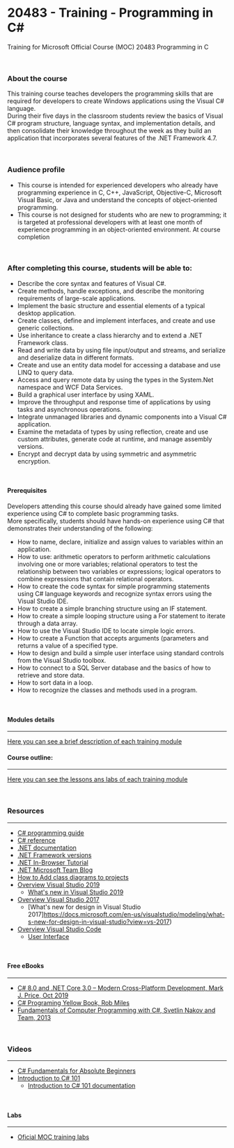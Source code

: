 # 20483 - Training - Programming in C#
Training for Microsoft Official Course (MOC) 20483 Programming in C

<br>

### About the course
This training course teaches developers the programming skills that are required for developers to create Windows applications using the Visual C# language.  
During their five days in the classroom students review the basics of Visual C# program structure, language syntax, and implementation details, and then consolidate their knowledge throughout the week as they build an application that incorporates several features of the .NET Framework 4.7.

<br>

### Audience profile
 * This course is intended for experienced developers who already have programming experience in C, C++, JavaScript, Objective-C, Microsoft Visual Basic, or Java and understand the concepts of object-oriented programming.
* This course is not designed for students who are new to programming; it is targeted at professional developers with at least one month of experience programming in an object-oriented environment.
At course completion

<br>

### After completing this course, students will be able to:
* Describe the core syntax and features of Visual C#.
* Create methods, handle exceptions, and describe the monitoring requirements of large-scale applications.
* Implement the basic structure and essential elements of a typical desktop application.
* Create classes, define and implement interfaces, and create and use generic collections.
* Use inheritance to create a class hierarchy and to extend a .NET Framework class.
* Read and write data by using file input/output and streams, and serialize and deserialize data in different formats.
* Create and use an entity data model for accessing a database and use LINQ to query data.
* Access and query remote data by using the types in the System.Net namespace and WCF Data Services.
* Build a graphical user interface by using XAML.
* Improve the throughput and response time of applications by using tasks and asynchronous operations.
* Integrate unmanaged libraries and dynamic components into a Visual C# application.
* Examine the metadata of types by using reflection, create and use custom attributes, generate code at runtime, and manage assembly versions.
* Encrypt and decrypt data by using symmetric and asymmetric encryption.

<br>

#### Prerequisites
Developers attending this course should already have gained some limited experience using C# to complete basic programming tasks.   
More specifically, students should have hands-on experience using C# that demonstrates their understanding of the following:
 * How to name, declare, initialize and assign values to variables within an application.
 * How to use: arithmetic operators to perform arithmetic calculations involving one or more variables; relational operators to test the relationship between two variables or expressions; logical operators to combine expressions that contain relational operators.
 * How to create the code syntax for simple programming statements using C# language keywords and recognize syntax errors using the Visual Studio IDE.
 * How to create a simple branching structure using an IF statement.
 * How to create a simple looping structure using a For statement to iterate through a data array.
 * How to use the Visual Studio IDE to locate simple logic errors.
 * How to create a Function that accepts arguments (parameters and returns a value of a specified type.
 * How to design and build a simple user interface using standard controls from the Visual Studio toolbox.
 * How to connect to a SQL Server database and the basics of how to retrieve and store data.
 * How to sort data in a loop.
 * How to recognize the classes and methods used in a program.


<br>

#### Modules details
----------

[Here you can see a brief description of each training module](Modules_Details.md)


#### Course outline:
----------

[Here you can see the lessons ans labs of each training module](Course_outline.md)

 
<br>
 

### Resources
----------
 * [C# programming guide](https://docs.microsoft.com/en-us/dotnet/csharp/programming-guide/)
 * [C# reference](https://docs.microsoft.com/en-us/dotnet/csharp/language-reference/)
 * [.NET documentation](https://docs.microsoft.com/en-us/dotnet/)
 * [.NET Framework versions](https://docs.microsoft.com/en-us/dotnet/framework/migration-guide/versions-and-dependencies)
 * [.NET In-Browser Tutorial](https://dotnet.microsoft.com/learn/dotnet/in-browser-tutorial/)
 * [.NET Microsoft Team Blog](https://devblogs.microsoft.com/dotnet/)
 * [How to Add class diagrams to projects](https://docs.microsoft.com/en-us/visualstudio/ide/class-designer/how-to-add-class-diagrams-to-projects)
 * [Overview Visual Studio 2019](https://docs.microsoft.com/en-us/visualstudio/get-started/visual-studio-ide?view=vs-2019)
   * [What's new in Visual Studio 2019](https://docs.microsoft.com/en-us/visualstudio/ide/whats-new-visual-studio-2019?)
* [Overview Visual Studio 2017](https://docs.microsoft.com/en-us/visualstudio/get-started/visual-studio-ide?view=vs-2017)
   * [What's new for design in Visual Studio 2017]https://docs.microsoft.com/en-us/visualstudio/modeling/what-s-new-for-design-in-visual-studio?view=vs-2017)
 * [Overview Visual Studio Code](https://code.visualstudio.com/docs)
   * [User Interface](https://code.visualstudio.com/docs/getstarted/userinterface)
   
<br>


#### Free eBooks
----------
 * [C# 8.0 and .NET Core 3.0 – Modern Cross-Platform Development, Mark J. Price, Oct 2019](https://www.packtpub.com/free-ebooks/reading-list/development/9781788478120)
 * [C# Programing Yellow Book, Rob Miles](https://www.robmiles.com/c-yellow-book)
 * [Fundamentals of Computer Programming with C#, Svetlin Nakov and Team, 2013](https://introprogramming.info/english-intro-csharp-book/)

<br>


### Videos
----------
 * [C# Fundamentals for Absolute Beginners](https://channel9.msdn.com/Series/CSharp-Fundamentals-for-Absolute-Beginners?l=Lvld4EQIC_2706218949)
 * [Introduction to C# 101](https://channel9.msdn.com/Series/CSharp-101/?WT.mc_id=Educationalcsharp-c9-scottha)
    * [Introduction to C# 101 documentation](https://docs.microsoft.com/en-us/dotnet/csharp/tutorials/intro-to-csharp/)
<br>

#### Labs
----------
 * [Oficial MOC training labs](https://github.com/MicrosoftLearning/20483-Programming-in-C-Sharp)
